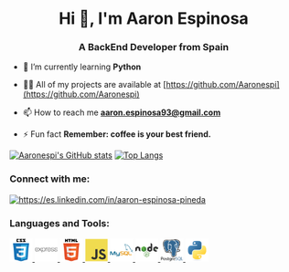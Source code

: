 <h1 align="center">Hi 👋, I'm Aaron Espinosa</h1>
<h3 align="center">A BackEnd Developer from Spain</h3>

- 🌱 I’m currently learning **Python**

- 👨‍💻 All of my projects are available at [https://github.com/Aaronespi](https://github.com/Aaronespi)

- 📫 How to reach me **aaron.espinosa93@gmail.com**

- ⚡ Fun fact **Remember: coffee is your best friend.**


[![Aaronespi's GitHub stats](https://github-readme-stats.vercel.app/api?username=Aaronespi&theme=tokyonight&show_icons=true&hide_border=false&layout=compact)](https://github.com/Aaronespi/github-readme-stats)
[![Top Langs](https://github-readme-stats.vercel.app/api/top-langs/?username=Aaronespi&theme=tokyonight&show_icons=true&hide_border=false&layout=compact)](https://github.com/Aaronespi/github-readme-stats)

<h3 align="left">Connect with me:</h3>
<p align="left">
<a href="https://linkedin.com/in/https://es.linkedin.com/in/aaron-espinosa-pineda" target="blank"><img align="center" src="https://raw.githubusercontent.com/rahuldkjain/github-profile-readme-generator/master/src/images/icons/Social/linked-in-alt.svg" alt="https://es.linkedin.com/in/aaron-espinosa-pineda" height="30" width="40" /></a>
</p>

<h3 align="left">Languages and Tools:</h3>
<p align="left"> <a href="https://www.w3schools.com/css/" target="_blank" rel="noreferrer"> <img src="https://raw.githubusercontent.com/devicons/devicon/master/icons/css3/css3-original-wordmark.svg" alt="css3" width="40" height="40"/> </a> <a href="https://expressjs.com" target="_blank" rel="noreferrer"> <img src="https://raw.githubusercontent.com/devicons/devicon/master/icons/express/express-original-wordmark.svg" alt="express" width="40" height="40"/> </a> <a href="https://www.w3.org/html/" target="_blank" rel="noreferrer"> <img src="https://raw.githubusercontent.com/devicons/devicon/master/icons/html5/html5-original-wordmark.svg" alt="html5" width="40" height="40"/> </a> <a href="https://developer.mozilla.org/en-US/docs/Web/JavaScript" target="_blank" rel="noreferrer"> <img src="https://raw.githubusercontent.com/devicons/devicon/master/icons/javascript/javascript-original.svg" alt="javascript" width="40" height="40"/> </a> <a href="https://www.mysql.com/" target="_blank" rel="noreferrer"> <img src="https://raw.githubusercontent.com/devicons/devicon/master/icons/mysql/mysql-original-wordmark.svg" alt="mysql" width="40" height="40"/> </a> <a href="https://nodejs.org" target="_blank" rel="noreferrer"> <img src="https://raw.githubusercontent.com/devicons/devicon/master/icons/nodejs/nodejs-original-wordmark.svg" alt="nodejs" width="40" height="40"/> </a> <a href="https://www.postgresql.org" target="_blank" rel="noreferrer"> <img src="https://raw.githubusercontent.com/devicons/devicon/master/icons/postgresql/postgresql-original-wordmark.svg" alt="postgresql" width="40" height="40"/> </a> <a href="https://www.python.org" target="_blank" rel="noreferrer"> <img src="https://raw.githubusercontent.com/devicons/devicon/master/icons/python/python-original.svg" alt="python" width="40" height="40"/> </a> </p>
